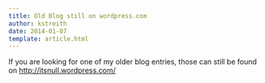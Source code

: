 ```yaml
---
title: Old Blog still on wordpress.com 
author: kstreith 
date: 2014-01-07
template: article.html
---
```


If you are looking for one of my older blog entries, those can still be found on http://itsnull.wordpress.com/
